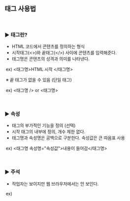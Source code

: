## 태그 사용법

<br>

### ▶ 태그란? 

- HTML 코드에서 콘텐츠를 정의하는 형식
- 시작태그(<>)와 끝태그(</>) 사이에 콘텐츠를 입력해준다.
- 태그명은 콘텐츠의 성격과 의미를 나타낸다.

​	ex) <태그명>HTML 시작 </태그명>

​	※ 끝 태그가 없을 수 있음 (단일 태그)

​	ex) <태그명 /> or <태그명>

<br>

### ▶ 속성

- 태그의 부가적인 기능을 정의 (선택)
- 시작 태그의 내부에 정의, 개수 제한 없다.
- 태그명과 속성명은 공백으로 구분한다. 속성값은 큰 따옴표 사용

​	ex) <태그명 속성명="속성값">내용이 들어감</태그명>

​		<br>

### ▶ 주석

- 작업자는 보이지만 웹 브라우저에서는 안 보인다.

​	ex) <!-- HTML 시작 -->

